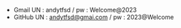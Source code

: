 
- Gmail
  UN : andytfsd / pw : Welcome@2023
- GitHub
  UN : andytfsd@gmai.com / pw : 2023@Welcome

